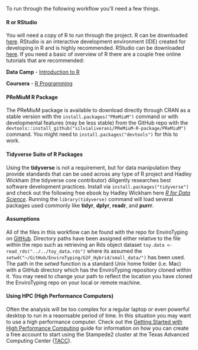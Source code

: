 To run through the following workflow you'll need a few things.

#### R or RStudio
You will need a copy of R to run through the project. R can be downloaded [here](https://cran.r-project.org/mirrors.html).  RStudio is an interactive development environment (IDE) created for developing in R and is highly recommended. RStudio can be downloaded [here](https://www.rstudio.com/products/rstudio/download/). If you need a basic of overview of R there are a couple free online tutorials that are recommended:

**Data Camp** - [Introduction to R](https://www.datacamp.com/courses/free-introduction-to-r)

**Coursera** - [R Programming](https://www.coursera.org/learn/r-programming)

#### PReMiuM R Package
The PReMiuM package is available to download directly through CRAN as a stable version with the `install.packages("PReMiuM")` command or with developmental features (may be less stable) from the GitHub repo with the `devtools::install_github("silvialiverani/PReMiuM-R-package/PReMiuM")` command.  You might need to `install.packages("devtools")` for this to work.

#### Tidyverse Suite of R Packages
Using the **tidyverse** is not a requirement, but for data manipulation they provide standards that can be used across any type of R project and Hadley Wickham (the tidyverse core contributor) diligently researches best software development practices. Install via `install.packages("tidyverse")` and check out the following free ebook by Hadley Wickham here [_R for Data Science_](http://r4ds.had.co.nz/).  Running the `library(tidyverse)` command will load several packages used commonly like **tidyr**, **dplyr**, **readr**, and **purrr**.

#### Assumptions
All of the files in this workflow can be found with the repo for EnviroTyping on [GitHub](https://github.com/TACC/EnviroTyping).  Directory paths have been assigned either relative to the file within the repo such as retrieving an Rds object dataset `toy.data <- read_rds("../../toy_data.rds")` where its assumed the `setwd("~/GitHub/EnviroTyping/G2F_Hybrid/small_data/")` has been used.  The path in the _setwd_ function is a standard Unix home folder (i.e. Mac) with a GitHub directory which has the EnviroTyping repository cloned within it.  You may need to change your path to reflect the location you have cloned the EnviroTyping repo on your local or remote machine.

#### Using HPC (High Performance Computers)
Often the analysis will be too complex for a regular laptop or even powerful desktop to run in a reaonsable period of time.  In this situation you may want to use a high performance computer.  Check out the [Getting Started with High Performance Computing](/../tutorials/hpc.md) guide for information on how you can create a free account to start using the Stampede2 cluster at the Texas Advanced Computing Center ([TACC](https://portal.tacc.utexas.edu/user-guides/stampede2)).
